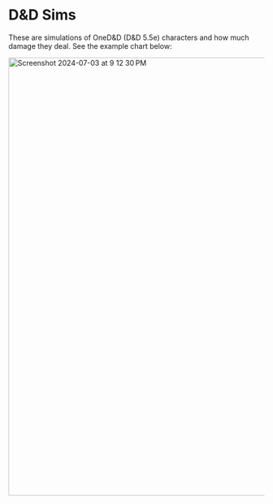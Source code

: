 # D&D Sims

These are simulations of OneD&D (D&D 5.5e) characters and how much damage they deal. See the example chart below:

<img width="862" alt="Screenshot 2024-07-03 at 9 12 30 PM" src="https://github.com/cmdli/dndsim/assets/2389398/d13ac373-59f9-4ddd-9d25-d5975410776e">
